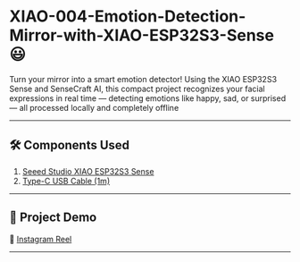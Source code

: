 # XIAO-004-Emotion-Detection-Mirror-with-XIAO-ESP32S3-Sense 😃
Turn your mirror into a smart emotion detector! Using the XIAO ESP32S3 Sense and SenseCraft AI, this compact project recognizes your facial expressions in real time — detecting emotions like happy, sad, or surprised — all processed locally and completely offline

---

## 🛠️ Components Used

1. [Seeed Studio XIAO ESP32S3 Sense](https://robocraze.com/products/seeed-studio-xiao-esp32s3-sense)
2. [Type-C USB Cable (1m)](https://robocraze.com/products/type-c-usb-cable-1-metre?_pos=3&_psq=USB+C&_ss=e&_v=1.0)

---

## 🎥 Project Demo

📱 [Instagram Reel](https://www.instagram.com/reel/DQWly0Pk0ER/?igsh=MWQ3cXJleW13OHU5Zw==)

---


